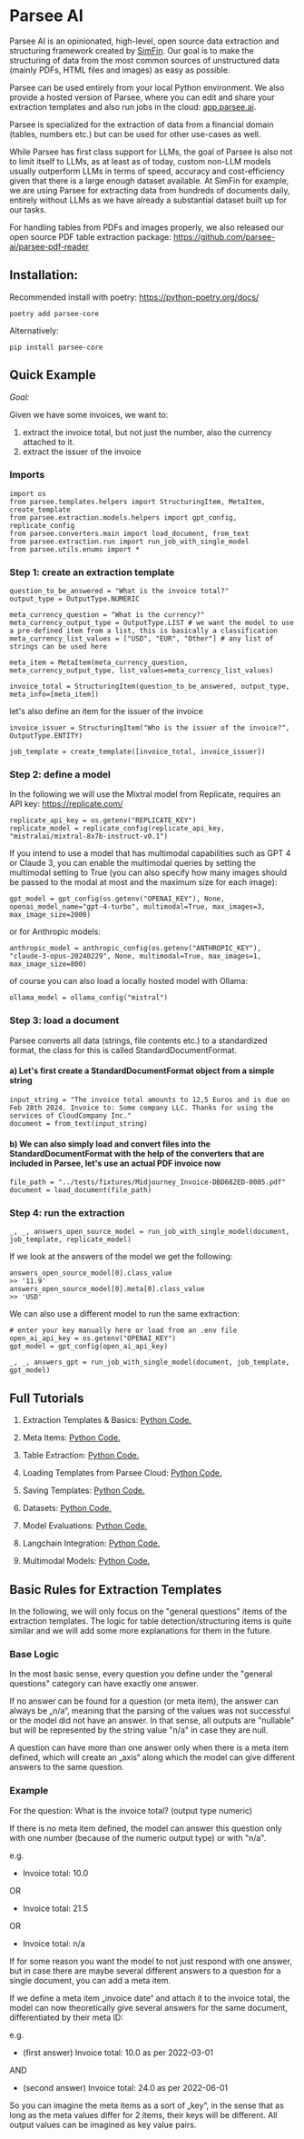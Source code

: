 # Parsee AI

Parsee AI is an opinionated, high-level, open source data extraction and structuring framework created by <a href="https://github.com/SimFin">SimFin</a>. Our goal is to make the structuring of data from the most common sources of unstructured data (mainly PDFs, HTML files and images) as easy as possible.

Parsee can be used entirely from your local Python environment. We also provide a hosted version of Parsee, where you can edit and share your <a>extraction templates</a> and also run jobs in the cloud: <a href="https://app.parsee.ai">app.parsee.ai</a>.

Parsee is specialized for the extraction of data from a financial domain (tables, numbers etc.) but can be used for other use-cases as well.

While Parsee has first class support for LLMs, the goal of Parsee is also not to limit itself to LLMs, as at least as of today, custom non-LLM models usually outperform LLMs in terms of speed, accuracy and cost-efficiency given that there is a large enough dataset available. At SimFin for example, we are using Parsee for extracting data from hundreds of documents daily, entirely without LLMs as we have already a substantial dataset built up for our tasks.

For handling tables from PDFs and images properly, we also released our open source PDF table extraction package: https://github.com/parsee-ai/parsee-pdf-reader

## Installation:

Recommended install with poetry: https://python-poetry.org/docs/

    poetry add parsee-core

Alternatively:

    pip install parsee-core

## Quick Example

*Goal:*

Given we have some invoices, we want to:
1) extract the invoice total, but not just the number, also the currency attached to it.
2) extract the issuer of the invoice

### Imports

    import os
    from parsee.templates.helpers import StructuringItem, MetaItem, create_template
    from parsee.extraction.models.helpers import gpt_config, replicate_config
    from parsee.converters.main import load_document, from_text
    from parsee.extraction.run import run_job_with_single_model
    from parsee.utils.enums import *
    
### Step 1: create an extraction template
    
    question_to_be_answered = "What is the invoice total?"
    output_type = OutputType.NUMERIC
    
    meta_currency_question = "What is the currency?"
    meta_currency_output_type = OutputType.LIST # we want the model to use a pre-defined item from a list, this is basically a classification
    meta_currency_list_values = ["USD", "EUR", "Other"] # any list of strings can be used here
    
    meta_item = MetaItem(meta_currency_question, meta_currency_output_type, list_values=meta_currency_list_values)
    
    invoice_total = StructuringItem(question_to_be_answered, output_type, meta_info=[meta_item])
    
let's also define an item for the issuer of the invoice

    invoice_issuer = StructuringItem("Who is the issuer of the invoice?", OutputType.ENTITY)
    
    job_template = create_template([invoice_total, invoice_issuer])
    
### Step 2: define a model

In the following we will use the Mixtral model from Replicate, requires an API key: https://replicate.com/
    
    replicate_api_key = os.getenv("REPLICATE_KEY")
    replicate_model = replicate_config(replicate_api_key, "mistralai/mixtral-8x7b-instruct-v0.1")

If you intend to use a model that has multimodal capabilities such as GPT 4 or Claude 3, you can enable the multimodal queries by setting the multimodal setting to True (you can also specify how many images should be passed to the modal at most and the maximum size for each image):

    gpt_model = gpt_config(os.getenv("OPENAI_KEY"), None, openai_model_name="gpt-4-turbo", multimodal=True, max_images=3, max_image_size=2000)

or for Anthropic models:
    
    anthropic_model = anthropic_config(os.getenv("ANTHROPIC_KEY"), "claude-3-opus-20240229", None, multimodal=True, max_images=1, max_image_size=800)

of course you can also load a locally hosted model with Ollama:

    ollama_model = ollama_config("mistral")
    
### Step 3: load a document
Parsee converts all data (strings, file contents etc.) to a standardized format, the class for this is called StandardDocumentFormat.

#### a) Let's first create a StandardDocumentFormat object from a simple string
    
    input_string = "The invoice total amounts to 12,5 Euros and is due on Feb 28th 2024. Invoice to: Some company LLC. Thanks for using the services of CloudCompany Inc."
    document = from_text(input_string)

#### b) We can also simply load and convert files into the StandardDocumentFormat with the help of the converters that are included in Parsee, let's use an actual PDF invoice now

    file_path = "../tests/fixtures/Midjourney_Invoice-DBD682ED-0005.pdf"
    document = load_document(file_path)
    
### Step 4: run the extraction

    _, _, answers_open_source_model = run_job_with_single_model(document, job_template, replicate_model)

If we look at the answers of the model we get the following:

    answers_open_source_model[0].class_value
    >> '11.9'
    answers_open_source_model[0].meta[0].class_value
    >> 'USD'

We can also use a different model to run the same extraction:
    
    # enter your key manually here or load from an .env file
    open_ai_api_key = os.getenv("OPENAI_KEY")
    gpt_model = gpt_config(open_ai_api_key)
    
    _, _, answers_gpt = run_job_with_single_model(document, job_template, gpt_model)


## Full Tutorials

1) Extraction Templates & Basics: <a href="https://github.com/parsee-ai/parsee-core/blob/master/tutorials/1_basic_example_meta.py">Python Code.</a>

2) Meta Items: <a href="https://github.com/parsee-ai/parsee-core/blob/master/tutorials/0_basic_example.py">Python Code.</a>

3) Table Extraction: <a href="https://github.com/parsee-ai/parsee-core/blob/master/tutorials/2_table_extraction.py">Python Code.</a>

4) Loading Templates from Parsee Cloud: <a href="https://github.com/parsee-ai/parsee-core/blob/master/tutorials/3_loading_templates.py">Python Code.</a>

5) Saving Templates: <a href="https://github.com/parsee-ai/parsee-core/blob/master/tutorials/4_saving_templates.py">Python Code.</a>

6) Datasets: <a href="https://github.com/parsee-ai/parsee-core/blob/master/tutorials/5_datasets.py">Python Code.</a>

7) Model Evaluations: <a href="https://github.com/parsee-ai/parsee-core/blob/master/tutorials/6_model_evaluations.py">Python Code.</a>

8) Langchain Integration: <a href="https://github.com/parsee-ai/parsee-core/blob/master/tutorials/7_langchain_integration.py">Python Code.</a>

9) Multimodal Models: <a href="https://github.com/parsee-ai/parsee-core/blob/master/tutorials/multimodal_models.py">Python Code.</a>

## Basic Rules for Extraction Templates

In the following, we will only focus on the "general questions" items of the extraction templates. The logic for table detection/structuring items is quite similar and we will add some more explanations for them in the future.

### Base Logic

In the most basic sense, every question you define under the "general questions" category can have exactly one answer.

If no answer can be found for a question (or meta item), the answer can always be „n/a“, meaning that the parsing of the values was not successful or the model did not have an answer. In that sense, all outputs are "nullable" but will be represented by the string value "n/a" in case they are null.

A question can have more than one answer only when there is a meta item defined, which will create an „axis“ along which the model can give different answers to the same question.

### Example

For the question: What is the invoice total? (output type numeric)

If there is no meta item defined, the model can answer this question only with one number (because of the numeric output type) or with "n/a".

e.g.
- Invoice total: 10.0

OR

- Invoice total: 21.5

OR

- Invoice total: n/a

If for some reason you want the model to not just respond with one answer, but in case there are maybe several different answers to a question for a single document, you can add a meta item.

If we define a meta item „invoice date“ and attach it to the invoice total, the model can now theoretically give several answers for the same document, differentiated by their meta ID:

e.g.
- (first answer) Invoice total: 10.0 as per 2022-03-01

AND

- (second answer) Invoice total: 24.0 as per 2022-06-01

So you can imagine the meta items as a sort of „key“, in the sense that as long as the meta values differ for 2 items, their keys will be different. All output values can be imagined as key value pairs.